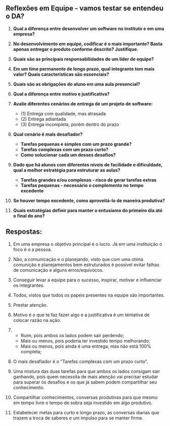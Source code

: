 ## **Reflexões em Equipe - vamos testar se entendeu o DA?**
1. **Qual a diferença entre desenvolver um software no instituto e em uma empresa?**
2. **No desenvolvimento em equipe, codificar é o mais importante? Basta apenas entregar o produto conforme descrito? Justifique.**

3. **Quais são as principais responsabilidades de um líder de equipe?**
4. **Em um time permanente de longo prazo, qual integrante tem mais valor? Quais características são essenciais?**
5. **Quais são as obrigações do aluno em uma aula presencial?**

6. **Qual a diferença entre motivo e justificativa?**
  
7. **Avalie diferentes cenários de entrega de um projeto de software:**
   - (1) Entrega com qualidade, mas atrasada
   - (2) Entrega adiantada
   - (3) Entrega incompleta, porém dentro do prazo
8. **Qual cenário é mais desafiador?**
   - **Tarefas pequenas e simples com um prazo grande?**
   - **Tarefas complexas com um prazo curto?**
   - **Como solucionar cada um desses desafios?**
9. **Dado que há alunos com diferentes níveis de facilidade e dificuldade, qual a melhor estratégia para estruturar as aulas?**
   - **Tarefas grandes e/ou complexas - risco de gerar tarefas extras**
   - **Tarefas pequenas - necessário o complemento no tempo excedente**
10. **Se houver tempo excedente, como aproveitá-lo de maneira produtiva?**
     
11. **Quais estratégias definir para manter o entusiamo do primeiro dia ató o final do ano?**

<h2>Respostas:</h2>

1. Em uma empresa o objetivo principal é o lucro. Já em uma instituição o foco é o a pessoa.
2. Não, a comunicação e o planejando, visto que com uma otima comunição e planejamentos bem estruturados é possivel evitar falhas de comunicação e alguns erros/equivocos.
3. Conseguir levar a equipe para o sucesso, inspirar, motivar e influenciar os integrantes.
4. Todos, vistos que todos os papeis presentes na equipe são importantes.
5. Prestar atenção.
6. Motivo é o que te faz fazer algo e a justificativa é um tentativa de colocar razão na ação.
7.
    - Ruim, pois ambos os lados podem sair perdendo;   
    - Mais ou menos, pois poderia ter investido tempo melhorando;    
    - Mais ou menos, pois ainda é uma entrega, mas não está 100% completa;    
    
8. O mais desafiador é o "Tarefas complexas com um prazo curto".
9. Uma mistura das duas tarefas para que ambos os lados consigam sair ganhando, pois quem necessita de mais atenção vai precisar estudar para superar os desafios e os que já sabem podem compartilhar seu conhecimento. 
10. Compartilhar conhecimentos, conversas produtivas para que mesmo em tempo livre o tempo de sobra seja investido em algo produtivo.
11. Estabelecer metas para curto e longo prazo, as conversas diarias que trazem a troca de saberes e um impulso para se manter firme.
